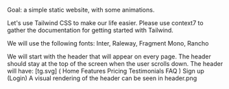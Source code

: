Goal: a simple static website, with some animations.

Let's use Tailwind CSS to make our life easier. Please use context7 to gather the documentation for getting started with Tailwind.

We will use the following fonts: Inter, Raleway, Fragment Mono, Rancho

We will start with the header that will appear on every page. The header should stay at the top of the screen when the user scrolls down.
The header will have:
    [tg.svg] ( Home Features Pricing Testimonials FAQ ) Sign up (Login)
A visual rendering of the header can be seen in header.png